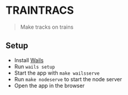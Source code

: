 # TRAINTRACS

> Make tracks on trains

## Setup

* Install [Wails](https://wails.app/gettingstarted/installing/)
* Run `wails setup`
* Start the app with `make wailsserve`
* Run `make nodeserve` to start the node server
* Open the app in the browser
